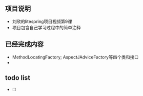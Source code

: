## 项目说明
* 刘欣的litespring项目视频第9课
* 项目包含自己学习过程中的简单注释

## 已经完成内容
* MethodLocatingFactory; AspectJAdviceFactory等四个类和接口
* 

## todo list
- [ ] 